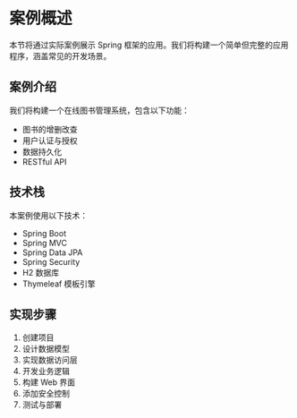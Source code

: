 # 案例概述

本节将通过实际案例展示 Spring 框架的应用。我们将构建一个简单但完整的应用程序，涵盖常见的开发场景。

## 案例介绍

我们将构建一个在线图书管理系统，包含以下功能：

- 图书的增删改查
- 用户认证与授权
- 数据持久化
- RESTful API

## 技术栈

本案例使用以下技术：

- Spring Boot
- Spring MVC
- Spring Data JPA
- Spring Security
- H2 数据库
- Thymeleaf 模板引擎

## 实现步骤

1. 创建项目
2. 设计数据模型
3. 实现数据访问层
4. 开发业务逻辑
5. 构建 Web 界面
6. 添加安全控制
7. 测试与部署 
